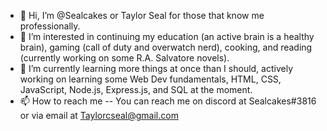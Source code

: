 - 👋 Hi, I’m @Sealcakes or Taylor Seal for those that know me professionally.
- 👀 I’m interested in continuing my education (an active brain is a healthy brain), gaming (call of duty and overwatch nerd), cooking, and reading (currently working on some R.A. Salvatore novels). 
- 🌱 I’m currently learning more things at once than I should, actively working on learning some Web Dev fundamentals, HTML, CSS, JavaScript, Node.js, Express.js, and SQL at the moment.
- 📫 How to reach me -- You can reach me on discord at Sealcakes#3816 or via email at Taylorcseal@gmail.com

<!---
Sealcakes/Sealcakes is a ✨ special ✨ repository because its `README.md` (this file) appears on your GitHub profile.
You can click the Preview link to take a look at your changes.
--->
